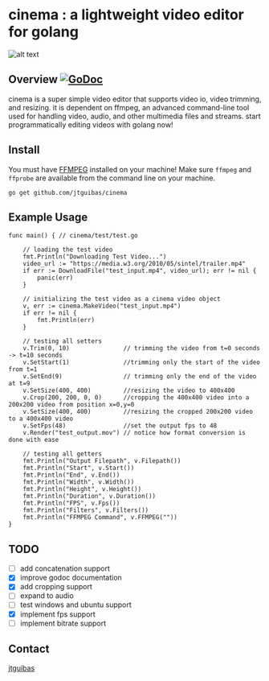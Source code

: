 # cinema : a lightweight video editor for golang



![alt text](https://i.imgur.com/uYRpL29.jpg "github.com/jtguibas/cinema")

## Overview [![GoDoc](https://godoc.org/github.com/jtguibas/cinema?status.svg)](https://godoc.org/github.com/jtguibas/cinema)

cinema is a super simple video editor that supports video io, video trimming, and resizing. it is dependent on ffmpeg, an advanced command-line tool used for handling video, audio, and other multimedia files and streams. start programmatically editing videos with golang now!

## Install
You must have [FFMPEG](https://ffmpeg.org/download.html) installed on your machine! Make sure `ffmpeg` and `ffprobe` are available from the command line on your machine.
```
go get github.com/jtguibas/cinema
```

## Example Usage

```golang
func main() { // cinema/test/test.go

	// loading the test video
	fmt.Println("Downloading Test Video...")
	video_url := "https://media.w3.org/2010/05/sintel/trailer.mp4"
	if err := DownloadFile("test_input.mp4", video_url); err != nil {
		panic(err)
	}

	// initializing the test video as a cinema video object
	v, err := cinema.MakeVideo("test_input.mp4")
	if err != nil {
		fmt.Println(err)
	}

	// testing all setters
	v.Trim(0, 10)               // trimming the video from t=0 seconds -> t=10 seconds
	v.SetStart(1)               //trimming only the start of the video from t=1
	v.SetEnd(9)                 // trimming only the end of the video at t=9
	v.SetSize(400, 400)         //resizing the video to 400x400
	v.Crop(200, 200, 0, 0)      //cropping the 400x400 video into a 200x200 video from position x=0,y=0
	v.SetSize(400, 400)         //resizing the cropped 200x200 video to a 400x400 video
	v.SetFps(48)                //set the output fps to 48
	v.Render("test_output.mov") // notice how format conversion is done with ease

	// testing all getters
	fmt.Println("Output Filepath", v.Filepath())
	fmt.Println("Start", v.Start())
	fmt.Println("End", v.End())
	fmt.Println("Width", v.Width())
	fmt.Println("Height", v.Height())
	fmt.Println("Duration", v.Duration())
	fmt.Println("FPS", v.Fps())
	fmt.Println("Filters", v.Filters())
	fmt.Println("FFMPEG Command", v.FFMPEG(""))
}
```

## TODO

- [ ] add concatenation support
- [x] improve godoc documentation
- [x] add cropping support
- [ ] expand to audio
- [ ] test windows and ubuntu support 
- [x] implement fps support
- [ ] implement bitrate support

## Contact
[jtguibas](https://github.com/jtguibas)

